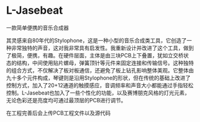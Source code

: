 # L-Jasebeat
一款简单便携的音乐合成器

 其灵感来自80年代的Stylophone，这是一种小型的音乐合成类工具，它创造了一种非常独特的声音，这对我非常具有启发性。我重新设计并改进了这个工具，做到了极简，便携，有趣。在硬件层面，主体是由三块PCB上下叠置，犹如立交桥状态的结构，中间使用贴片螺母，弹簧顶针等元件来固定连接和传输信号。这种独特的组合方式，不仅解决了板对板通信，还避免了板上钻孔影响整体美观。它整体由九十多个元件构成，琴键则是沿用Stylophone的形状，但在传统的基础上改进了控制方式，加入了20+12通道的触摸感应，音调频率和声音大小都能通过手指轻松控制。L-Jasebeat也加入了一些个性化的功能，以及赛博朋克风格的灯光元素，无论色彩还是亮度均可通过最顶层的PCB进行调节。


在工程完善后会上传PCB工程文件以及源代码
